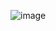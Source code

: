 ![image](https://user-images.githubusercontent.com/112687883/213657045-994f2453-6d1f-4e94-888e-0dfada294c04.png)
